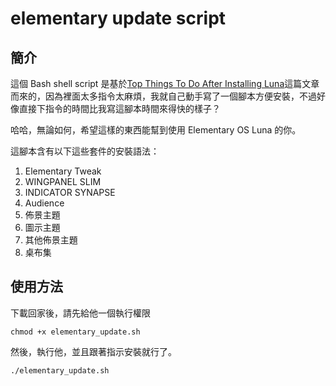 # elementary update script
## 簡介

這個 Bash shell script 是基於[Top Things To Do After Installing Luna](http://www.elementaryupdate.com/2013/08/top-things-to-do-after-installing-luna.html)這篇文章而來的，因為裡面太多指令太麻煩，我就自己動手寫了一個腳本方便安裝，不過好像直接下指令的時間比我寫這腳本時間來得快的樣子？

哈哈，無論如何，希望這樣的東西能幫到使用 Elementary OS Luna 的你。

這腳本含有以下這些套件的安裝語法：

1. Elementary Tweak
2. WINGPANEL SLIM
3. INDICATOR SYNAPSE
4. Audience
5. 佈景主題
6. 圖示主題
7. 其他佈景主題
8. 桌布集

## 使用方法

下載回家後，請先給他一個執行權限

    chmod +x elementary_update.sh

然後，執行他，並且跟著指示安裝就行了。

    ./elementary_update.sh
